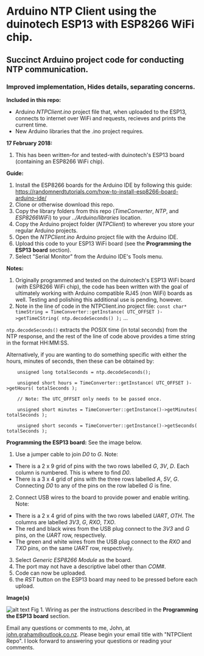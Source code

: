 # Arduino NTP Client using the duinotech ESP13 with ESP8266 WiFi chip.
## Succinct Arduino project code for conducting NTP communication.
### Improved implementation, Hides details, separating concerns.

**Included in this repo:**
- Arduino *NTPClient.ino* project file that, when uploaded to the ESP13, connects to internet over WiFi and requests, recieves and prints the current time.
- New Arduino libraries that the .ino project requires.

**17 February 2018:**  
1. This has been written-for and tested-with duinotech's ESP13 board (containing an ESP8266 WiFi chip).

**Guide:**
1. Install the ESP8266 boards for the Arduino IDE by following this guide: https://randomnerdtutorials.com/how-to-install-esp8266-board-arduino-ide/
2. Clone or otherwise download this repo.
3. Copy the library folders from this repo (*TimeConverter*, *NTP*, and *ESP8266WiFi*) to your *../Arduino/libraries* location.
4. Copy the Arduino project folder (*NTPClient*) to wherever you store your regular Arduino projects.
5. Open the *NTPClient.ino* Arduino project file with the Arduino IDE.
6. Upload this code to your ESP13 WiFi board (see the **Programming the ESP13 board** section).
7. Select "Serial Monitor" from the Arduino IDE's Tools menu.

**Notes:**
1. Originally programmed and tested on the duinotech's ESP13 WiFi board (with ESP8266 WiFi chip), the code has been written with the goal of ultimately working with Arduino compatible RJ45 (non WiFi) boards as well. Testing and polishing this additional use is pending, however.
2. Note in the line of code in the NTPClient.ino project file: `const char* timeString = TimeConverter::getInstance( UTC_OFFSET )->getTimeCString( ntp.decodeSeconds() );` ...

  `ntp.decodeSeconds()` extracts the POSIX time (in total seconds) from the NTP response, and the rest of the line of code above provides a time string in the format HH:MM:SS.
  
  Alternatively, if you are wanting to do something specific with either the hours, minutes of seconds, then these can be obtained by:
  
```
    unsigned long totalSeconds = ntp.decodeSeconds();
    
    unsigned short hours = TimeConverter::getInstance( UTC_OFFSET )->getHours( totalSeconds );
    
    // Note: The UTC_OFFSET only needs to be passed once.
    
    unsigned short minutes = TimeConverter::getInstance()->getMinutes( totalSeconds );
    
    unsigned short seconds = TimeConverter::getInstance()->getSeconds( totalSeconds ); 
```
 
**Programming the ESP13 board:**
See the image below.
1. Use a jumper cable to join *D0* to *G*. Note:
  - There is a 2 x 9 grid of pins with the two rows labelled *G*, *3V*, *D*. Each column is numbered. This is where to find *D0*.
  - There is a 3 x 4 grid of pins with the three rows labelled *A*, *5V*, *G*. Connecting *D0* to any of the pins on the row labelled *G* is fine.
2. Connect USB wires to the board to provide power and enable writing. Note:
  - There is a 2 x 4 grid of pins with the two rows labelled *UART*, *OTH*. The columns are labelled *3V3*, *G*, *RXO*, *TXO*.
  - The red and black wires from the USB plug connect to the *3V3* and *G* pins, on the *UART* row, respectively.
  - The green and white wires from the USB plug connect to the *RXO* and *TXO* pins, on the same *UART* row, respectively.
3. Select *Generic ESP8266 Module* as the board.
4. The port may not have a descriptive label other than *COM#*.
5. Code can now be uploaded.
6. the *RST* button on the ESP13 board may need to be pressed before each upload.

**Image(s)**

![alt text](https://i.imgur.com/Ky0mRgn.jpg)
Fig 1. Wiring as per the instructions described in the **Programming the ESP13 board** section.

Email any questions or comments to me, John, at john.graham@outlook.co.nz. Please begin your email title with "NTPClient Repo".
I look forward to answering your questions or reading your comments.
